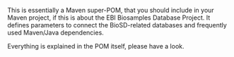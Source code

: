 This is essentially a Maven super-POM, that you should include in your Maven project, if this is about the EBI Biosamples Database Project. It defines parameters to connect the BioSD-related databases and frequently used Maven/Java dependencies.

Everything is explained in the POM itself, please have a look.
